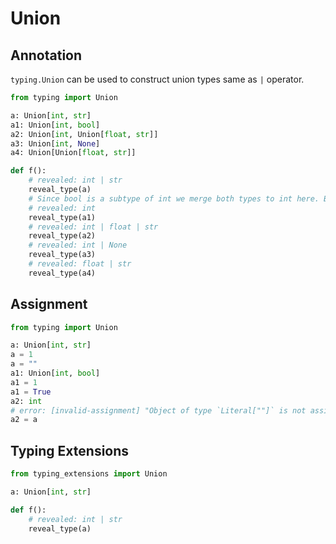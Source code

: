 # Union

## Annotation

`typing.Union` can be used to construct union types same as `|` operator.

```py
from typing import Union

a: Union[int, str]
a1: Union[int, bool]
a2: Union[int, Union[float, str]]
a3: Union[int, None]
a4: Union[Union[float, str]]

def f():
    # revealed: int | str
    reveal_type(a)
    # Since bool is a subtype of int we merge both types to int here. But we do allow assigning boolean value
    # revealed: int
    reveal_type(a1)
    # revealed: int | float | str
    reveal_type(a2)
    # revealed: int | None
    reveal_type(a3)
    # revealed: float | str
    reveal_type(a4)
```

## Assignment

```py
from typing import Union

a: Union[int, str]
a = 1
a = ""
a1: Union[int, bool]
a1 = 1
a1 = True
a2: int
# error: [invalid-assignment] "Object of type `Literal[""]` is not assignable to `int`"
a2 = a
```

## Typing Extensions

```py
from typing_extensions import Union

a: Union[int, str]

def f():
    # revealed: int | str
    reveal_type(a)
```
